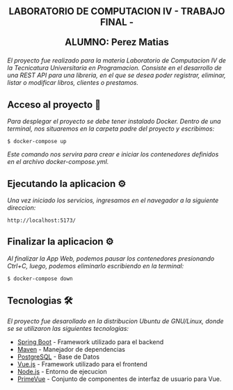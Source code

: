 <h2 align="center">LABORATORIO DE COMPUTACION IV - TRABAJO FINAL - <p>ALUMNO: Perez Matias</p></h2> 

_El proyecto fue realizado para la materia Laboratorio de Computacion IV de la Tecnicatura Universitaria en Programacion. Consiste en el desarrollo de una REST API para una libreria, en el que se desea poder registrar, eliminar, listar o modificar libros, clientes o prestamos._

## Acceso al proyecto :open_file_folder:

_Para desplegar el proyecto se debe tener instalado Docker. Dentro de una terminal, nos situaremos en la carpeta padre del proyecto y escribimos:_

```
$ docker-compose up
```

_Este comando nos servira para crear e iniciar los contenedores definidos en el archivo docker-compose.yml._

## Ejecutando la aplicacion ⚙️

_Una vez iniciado los servicios, ingresamos en el navegador a la siguiente direccion:_

```
http://localhost:5173/
```
## Finalizar la aplicacion ⚙️

_Al finalizar la App Web, podemos pausar los contenedores presionando *Ctrl+C*, luego, podemos eliminarlo escribiendo en la terminal:_
```
$ docker-compose down
```

## Tecnologias 🛠️

_El proyecto fue desarollado en la distribucion Ubuntu de GNU/Linux, donde se se utilizaron las siguientes tecnologias:_

* [Spring Boot](https://spring.io/projects/spring-boot) - Framework utilizado para el backend
* [Maven](https://maven.apache.org/) - Manejador de dependencias
* [PostgreSQL](https://www.postgresql.org/) - Base de Datos
* [Vue.js](https://vuejs.org/) - Framework utilizado para el frontend
* [Node.js](https://nodejs.org/en) - Entorno de ejecucion
* [PrimeVue](https://primevue.org/) - Conjunto de componentes de interfaz de usuario para Vue.
